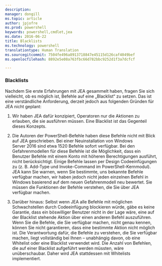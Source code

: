 ```yaml
---
description: 
manager: dongill
ms.topic: article
author: jpjofre
ms.prod: powershell
keywords: powershell,cmdlet,jea
ms.date: 2016-06-22
title: Blacklists
ms.technology: powershell
translationtype: Human Translation
ms.sourcegitcommit: 7504fe496a8913718847e45115d126caf4049bef
ms.openlocfilehash: 8892e5e08a763fbc66d782bbc9252d1f3a7dcfcf

---
```


### Blacklists
Nachdem Sie erste Erfahrungen mit JEA gesammelt haben, fragen Sie sich vielleicht, ob es möglich ist, Befehle auf eine „Blacklist“ zu setzen.
Das ist eine verständliche Anforderung, derzeit jedoch aus folgenden Gründen für JEA nicht geplant:

1.  Wir haben JEA dafür konzipiert, Operatoren nur die Aktionen zu erlauben, die sie ausführen müssen.
Eine Blacklist ist das Gegenteil dieses Konzepts.

2.  Die Autoren der PowerShell-Befehle haben diese Befehle nicht mit Blick auf JEA geschrieben.
Bei einer Neuinstallation von Windows Server 2016 sind etwa 1520 Befehle sofort verfügbar.
Bei den Gefahrenmodellen für diese Befehle ist die Möglichkeit, dass ein Benutzer Befehle mit einem Konto mit höheren Berechtigungen ausführt, nicht berücksichtigt.
Einige Befehle lassen per Design Codeeinfügungen zu (z. B. Add-Type und Invoke-Command im PowerShell-Kernmodul).
JEA kann Sie warnen, wenn Sie bestimmte, uns bekannte Befehle verfügbar machen, wir haben jedoch nicht jeden einzelnen Befehl in Windows basierend auf dem neuen Gefahrenmodell neu bewertet.
Sie müssen die Funktionen der Befehle verstehen, die Sie über JEA verfügbar machen.  

3.  Darüber hinaus: Selbst wenn JEA alle Befehle mit möglichen Schwachstellen durch Codeeinfügung blockieren würde, gäbe es keine Garantie, dass ein böswilliger Benutzer nicht in der Lage wäre, eine auf der Blacklist stehende Aktion über einen anderen Befehl auszuführen.
Wenn Sie die Befehle, die Sie verfügbar machen, nicht genau kennen, können Sie nicht garantieren, dass eine bestimmte Aktion nicht möglich ist.
Die Verantwortung dafür, die Befehle zu verstehen, die Sie verfügbar machen, liegt vollständig bei Ihnen – unabhängig davon, ob eine Whitelist oder eine Blacklist verwendet wird.
Die Anzahl von Befehlen, die auf einer Blacklist aufgeführt werden müssten, wäre unüberschaubar. Daher wird JEA stattdessen mit Whitelists implementiert.




<!--HONumber=Aug16_HO3-->


